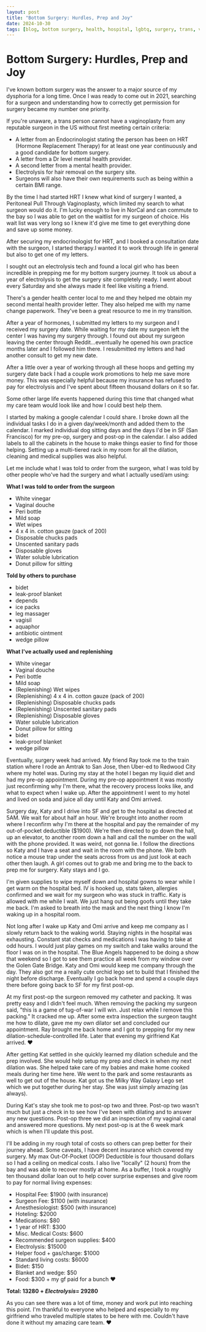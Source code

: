 ```yaml
---
layout: post
title: "Bottom Surgery: Hurdles, Prep and Joy"
date: 2024-10-30
tags: [blog, bottom surgery, health, hospital, lgbtq, surgery, trans, vaginoplasty]
---
```


# Bottom Surgery: Hurdles, Prep and Joy

I've known bottom surgery was the answer to a major source of my dysphoria for a long time. Once I was ready to come out in 2021, searching for a surgeon and understanding how to correctly get permission for surgery became my number one priority.

If you're unaware, a trans person cannot have a vaginoplasty from any reputable surgeon in the US without first meeting certain criteria:

- A letter from an Endocrinologist stating the person has been on HRT (Hormone Replacement Therapy) for at least one year continuously and a good candidate for bottom surgery.
- A letter from a Dr level mental health provider.
- A second letter from a mental health provider.
- Electrolysis for hair removal on the surgery site.
- Surgeons will also have their own requirements such as being within a certain BMI range.

By the time I had started HRT I knew what kind of surgery I wanted, a Peritoneal Pull Through Vaginoplasty, which limited my search to what surgeon would do it. I'm lucky enough to live in NorCal and can commute to the bay so I was able to get on the waitlist for my surgeon of choice. His wait list was very long so I knew it'd give me time to get everything done and save up some money.

After securing my endocrinologist for HRT, and I booked a consultation date with the surgeon, I started therapy.I wanted it to work through life in general but also to get one of my letters.

I sought out an electrolysis tech and found a local girl who has been incredible in prepping me for my bottom surgery journey. It took us about a year of electrolysis to get the surgery site completely ready. I went about every Saturday and she always made it feel like visiting a friend.

There's a gender health center local to me and they helped me obtain my second mental health provider letter. They also helped me with my name change paperwork. They've been a great resource to me in my transition.

After a year of hormones, I submitted my letters to my surgeon and I received my surgery date. While waiting for my date my surgeon left the center I was having my surgery through. I found out about my surgeon leaving the center through Reddit…eventually he opened his own practice months later and I followed him there. I resubmitted my letters and had another consult to get my new date.

After a little over a year of working through all these hoops and getting my surgery date back I had a couple work promotions to help me save more money. This was especially helpful because my insurance has refused to pay for electrolysis and I've spent about fifteen thousand dollars on it so far.

Some other large life events happened during this time that changed what my care team would look like and how I could best help them.

I started by making a google calendar I could share. I broke down all the individual tasks I do in a given day/week/month and added them to the calendar. I marked individual dog sitting days and the days I'd be in SF (San Francisco) for my pre-op, surgery and post-op in the calendar. I also added labels to all the cabinets in the house to make things easier to find for those helping. Setting up a multi-tiered rack in my room for all the dilation, cleaning and medical supplies was also helpful.

Let me include what I was told to order from the surgeon, what I was told by other people who've had the surgery and what I actually used/am using:

**What I was told to order from the surgeon**

- White vinegar
- Vaginal douche
- Peri bottle
- Mild soap
- Wet wipes
- 4 x 4 in. cotton gauze (pack of 200)
- Disposable chucks pads
- Unscented sanitary pads
- Disposable gloves
- Water soluble lubrication
- Donut pillow for sitting

**Told by others to purchase**

- bidet
- leak-proof blanket
- depends
- ice packs
- leg massager
- vagisil
- aquaphor
- antibiotic ointment
- wedge pillow

**What I've actually used and replenishing**

- White vinegar
- Vaginal douche
- Peri bottle
- Mild soap
- (Replenishing) Wet wipes
- (Replenishing) 4 x 4 in. cotton gauze (pack of 200)
- (Replenishing) Disposable chucks pads
- (Replenishing) Unscented sanitary pads
- (Replenishing) Disposable gloves
- Water soluble lubrication
- Donut pillow for sitting
- bidet
- leak-proof blanket
- wedge pillow

Eventually, surgery week had arrived. My friend Ray took me to the train station where I rode an Amtrak to San Jose, then Uber-ed to Redwood City where my hotel was. During my stay at the hotel I began my liquid diet and had my pre-op appointment. During my pre-op appointment it was mostly just reconfirming why I'm there, what the recovery process looks like, and what to expect when I wake up. After the appointment I went to my hotel and lived on soda and juice all day until Katy and Omi arrived.

Surgery day, Katy and I drive into SF and get to the hospital as directed at 5AM. We wait for about half an hour. We're brought into another room where I reconfirm why I'm there at the hospital and pay the remainder of my out-of-pocket deductible ($1900). We're then directed to go down the hall, up an elevator, to another room down a hall and call the number on the wall with the phone provided. It was weird, not gonna lie. I follow the directions so Katy and I have a seat and wait in the room with the phone. We both notice a mouse trap under the seats across from us and just look at each other then laugh. A girl comes out to grab me and bring me to the back to prep me for surgery. Katy stays and I go.

I'm given supplies to wipe myself down and hospital gowns to wear while I get warm on the hospital bed. IV is hooked up, stats taken, allergies confirmed and we wait for my surgeon who was stuck in traffic. Katy is allowed with me while I wait. We just hang out being goofs until they take me back. I'm asked to breath into the mask and the next thing I know I'm waking up in a hospital room.

Not long after I wake up Katy and Omi arrive and keep me company as I slowly return back to the waking world. Staying nights in the hospital was exhausting. Constant stat checks and medications I was having to take at odd hours. I would just play games on my switch and take walks around the floor I was on in the hospital. The Blue Angels happened to be doing a show that weekend so I got to see them practice all week from my window over the Golen Gate Bridge. Katy and Omi would keep me company through the day. They also got me a really cute orchid lego set to build that I finished the night before discharge. Eventually I go back home and spend a couple days there before going back to SF for my first post-op.

At my first post-op the surgeon removed my catheter and packing. It was pretty easy and I didn't feel much. When removing the packing my surgeon said, "this is a game of tug-of-war I will win. Just relax while I remove this packing." It cracked me up. After some extra inspection the surgeon taught me how to dilate, gave me my own dilator set and concluded our appointment. Ray brought me back home and I got to prepping for my new dilation-schedule-controlled life. Later that evening my girlfriend Kat arrived. ❤

After getting Kat settled in she quickly learned my dilation schedule and the prep involved. She would help setup my prep and check in when my next dilation was. She helped take care of my babies and make home cooked meals during her time here. We went to the park and some restaurants as well to get out of the house. Kat got us the Milky Way Galaxy Lego set which we put together during her stay. She was just simply amazing (as always).

During Kat's stay she took me to post-op two and three. Post-op two wasn't much but just a check in to see how I've been with dilating and to answer any new questions. Post-op three we did an inspection of my vaginal canal and answered more questions. My next post-op is at the 6 week mark which is when I'll update this post.

I'll be adding in my rough total of costs so others can prep better for their journey ahead. Some caveats, I have decent insurance which covered my surgery. My max Out-Of-Pocket (OOP) Deductible is four thousand dollars so I had a ceiling on medical costs. I also live "locally" (2 hours) from the bay and was able to recover mostly at home. As a buffer, I took a roughly ten thousand dollar loan out to help cover surprise expenses and give room to pay for normal living expenses:

- Hospital Fee: $1900 (with insurance)
- Surgeon Fee: $1100 (with insurance)
- Anesthesiologist: $500 (with insurance)
- Hoteling: $2000
- Medications: $80
- 1 year of HRT: $300
- Misc. Medical Costs: $600
- Recommended surgeon supplies: $400
- Electrolysis: $15000
- Helper food + gas/charge: $1000
- Standard living costs: $6000
- Bidet: $150
- Blanket and wedge: $50
- Food: $300 + my gf paid for a bunch ❤

**Total: $13280 + Electrolysis = ~$29280**

As you can see there was a lot of time, money and work put into reaching this point. I'm thankful to everyone who helped and especially to my girlfriend who traveled multiple states to be here with me. Couldn't have done it without my amazing care team. ❤
